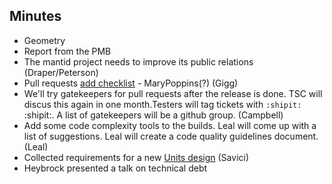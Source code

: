 Minutes
-------

* Geometry
* Report from the PMB
* The mantid project needs to improve its public relations (Draper/Peterson)
* Pull requests [add checklist](http://www.mantidproject.org/Git_Workflow#Pull_Requests) - MaryPoppins(?) (Gigg)
* We'll try gatekeepers for pull requests after the release is done. TSC will discus this again in one month.Testers will tag tickets with `:shipit:` :shipit:. A list of gatekeepers will be a github group. (Campbell)
* Add some code complexity tools to the builds. Leal will come up with a list of suggestions. Leal will create a code quality guidelines document. (Leal)
* Collected requirements for a new [Units design](https://github.com/mantidproject/documents/blob/master/Design/Units.md) (Savici)
* Heybrock presented a talk on technical debt
